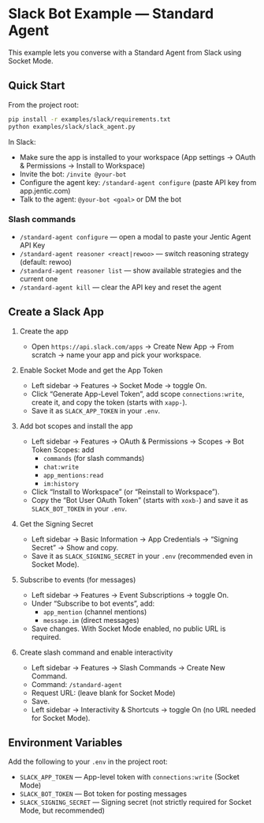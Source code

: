 # Slack Bot Example — Standard Agent

This example lets you converse with a Standard Agent from Slack using Socket Mode.

## Quick Start

From the project root:

```bash
pip install -r examples/slack/requirements.txt
python examples/slack/slack_agent.py
```

In Slack:
- Make sure the app is installed to your workspace (App settings → OAuth & Permissions → Install to Workspace)
- Invite the bot: `/invite @your-bot`
- Configure the agent key: `/standard-agent configure` (paste API key from app.jentic.com)
- Talk to the agent: `@your-bot <goal>` or DM the bot

### Slash commands

- `/standard-agent configure` — open a modal to paste your Jentic Agent API Key
- `/standard-agent reasoner <react|rewoo>` — switch reasoning strategy (default: rewoo)
- `/standard-agent reasoner list` — show available strategies and the current one
- `/standard-agent kill` — clear the API key and reset the agent

## Create a Slack App

1. Create the app
   - Open `https://api.slack.com/apps` → Create New App → From scratch → name your app and pick your workspace.

2. Enable Socket Mode and get the App Token
   - Left sidebar → Features → Socket Mode → toggle On.
   - Click “Generate App-Level Token”, add scope `connections:write`, create it, and copy the token (starts with `xapp-`).
   - Save it as `SLACK_APP_TOKEN` in your `.env`.

3. Add bot scopes and install the app
   - Left sidebar → Features → OAuth & Permissions → Scopes → Bot Token Scopes: add
     - `commands` (for slash commands)
     - `chat:write`
     - `app_mentions:read`
     - `im:history`
   - Click “Install to Workspace” (or “Reinstall to Workspace”).
   - Copy the “Bot User OAuth Token” (starts with `xoxb-`) and save it as `SLACK_BOT_TOKEN` in your `.env`.

4. Get the Signing Secret
   - Left sidebar → Basic Information → App Credentials → “Signing Secret” → Show and copy.
   - Save it as `SLACK_SIGNING_SECRET` in your `.env` (recommended even in Socket Mode).

5. Subscribe to events (for messages)
   - Left sidebar → Features → Event Subscriptions → toggle On.
   - Under “Subscribe to bot events”, add:
     - `app_mention` (channel mentions)
     - `message.im` (direct messages)
   - Save changes. With Socket Mode enabled, no public URL is required.

6. Create slash command and enable interactivity
   - Left sidebar → Features → Slash Commands → Create New Command.
   - Command: `/standard-agent`
   - Request URL: (leave blank for Socket Mode)
   - Save.
   - Left sidebar → Interactivity & Shortcuts → toggle On (no URL needed for Socket Mode).


## Environment Variables

Add the following to your `.env` in the project root:

- `SLACK_APP_TOKEN` — App-level token with `connections:write` (Socket Mode)
- `SLACK_BOT_TOKEN` — Bot token for posting messages
- `SLACK_SIGNING_SECRET` — Signing secret (not strictly required for Socket Mode, but recommended)
